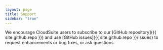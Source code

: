 ```yaml
---
layout: page
title: Support
sidebar: "true"
---
```


We encourage CloudSuite users to subscribe to our [GitHub repository]({{ site.github.repo }}) and use [GitHub issues]({{ site.github.repo }}/issues) to request enhancements or bug fixes, or ask questions.
